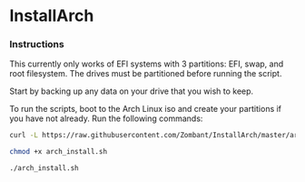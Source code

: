 # InstallArch

### Instructions

This currently only works of EFI systems with 3 partitions: EFI, swap, and root filesystem. The drives must be partitioned before running the script.

Start by backing up any data on your drive that you wish to keep.

To run the scripts, boot to the Arch Linux iso and create your partitions if you have not already. Run the following commands:


```bash
curl -L https://raw.githubusercontent.com/Zombant/InstallArch/master/arch_install.sh > arch_install.sh

chmod +x arch_install.sh

./arch_install.sh
```
